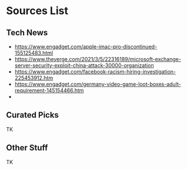 # Sources List

<!--
Notes:

* Remove any parameters in the link before commiting to avoid
  trackin
* Use an URL expander for shortened links, unless it's youtu.be links.

-->

## Tech News

- https://www.engadget.com/apple-imac-pro-discontinued-155125483.html
- https://www.theverge.com/2021/3/5/22316189/microsoft-exchange-server-security-exploit-china-attack-30000-organization
- https://www.engadget.com/facebook-racism-hiring-investigation-225453912.htm 
- https://www.engadget.com/germany-video-game-loot-boxes-adult-requirement-145154466.htm
-

## Curated Picks

TK

## Other Stuff

TK
